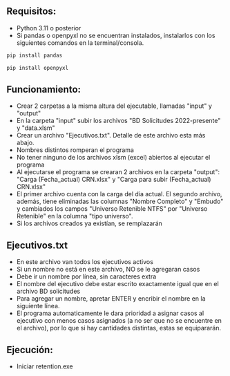
## Requisitos:
- Python 3.11 o posterior
- Si pandas o openpyxl no se encuentran instalados, instalarlos con los siguientes comandos en la terminal/consola.

```sh
pip install pandas
```
```sh
pip install openpyxl
```

## Funcionamiento:
- Crear 2 carpetas a la misma altura del ejecutable, llamadas "input" y "output"
- En la carpeta "input" subir los archivos "BD Solicitudes 2022-presente" y "data.xlsm"
- Crear un archivo "Ejecutivos.txt". Detalle de este archivo esta más abajo.
- Nombres distintos romperan el programa
- No tener ninguno de los archivos xlsm (excel) abiertos al ejecutar el programa
- Al ejecutarse el programa se crearan 2 archivos en la carpeta "output": "Carga (Fecha_actual) CRN.xlsx" y "Carga para subir (Fecha_actual) CRN.xlsx"
- El primer archivo cuenta con la carga del día actual. El segundo archivo, además, tiene eliminadas las columnas "Nombre Completo" y "Embudo" y cambiados los campos "Universo Retenible NTFS" por "Universo Retenible" en la columna "tipo universo".
- Si los archivos creados ya existían, se remplazarán

## Ejecutivos.txt
- En este archivo van todos los ejecutivos activos
- Si un nombre no está en este archivo, NO se le agregaran casos
- Debe ir un nombre por línea, sin caracteres extra
- El nombre del ejecutivo debe estar escrito exactamente igual que en el archivo BD solicitudes
- Para agregar un nombre, apretar ENTER y encribir el nombre en la siguiente línea.
- El programa automaticamente le dara prioridad a asignar casos al ejecutivo con menos casos asignados (a no ser que no se encuentre en el archivo), por lo que si hay cantidades distintas, estas se equipararán.

## Ejecución:
- Iniciar retention.exe
